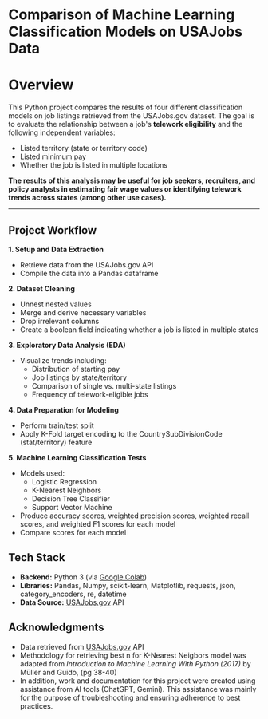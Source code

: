 # Comparison of Machine Learning Classification Models on USAJobs Data

# Overview

This Python project compares the results of four different classification models on job listings retrieved from the USAJobs.gov dataset. The goal is to evaluate the relationship between a
job's **telework eligibility** and the following independent variables:
- Listed territory (state or territory code)
- Listed minimum pay
- Whether the job is listed in multiple locations

**The results of this analysis may be useful for job seekers, recruiters, and policy analysts in estimating fair wage values or identifying telework trends across states (among other use cases).**

---

## Project Workflow
**1. Setup and Data Extraction**
- Retrieve data from the USAJobs.gov API
- Compile the data into a Pandas dataframe

**2. Dataset Cleaning**
- Unnest nested values
- Merge and derive necessary variables
- Drop irrelevant columns
- Create a boolean field indicating whether a job is listed in multiple states

**3. Exploratory Data Analysis (EDA)**
  - Visualize trends including:
    - Distribution of starting pay
    - Job listings by state/territory
    - Comparison of single vs. multi-state listings
    - Frequency of telework-eligible jobs

**4. Data Preparation for Modeling**
  - Perform train/test split
  - Apply K-Fold target encoding to the CountrySubDivisionCode (stat/territory) feature

**5. Machine Learning Classification Tests**
  - Models used:
    - Logistic Regression
    - K-Nearest Neighbors
    - Decision Tree Classifier
    - Support Vector Machine
- Produce accuracy scores, weighted precision scores, weighted recall scores, and weighted F1 scores for each model
- Compare scores for each model 
## Tech Stack
- **Backend:** Python 3 (via [Google Colab](https://colab.research.google.com/))
- **Libraries:** Pandas, Numpy, scikit-learn, Matplotlib, requests, json, category_encoders, re, datetime
- **Data Source:** [USAJobs.gov](https://www.usajobs.gov/) API

## Acknowledgments
- Data retrieved from [USAJobs.gov](https://www.usajobs.gov/) API
- Methodology for retrieving best n for K-Nearest Neigbors model was adapted from *Introduction to Machine Learning With Python (2017)* by Müller and Guido, (pg 38-40)
- In addition, work and documentation for this project were created using assistance from AI tools (ChatGPT, Gemini). This assistance was mainly for the purpose of troubleshooting and ensuring adherence to best practices.

